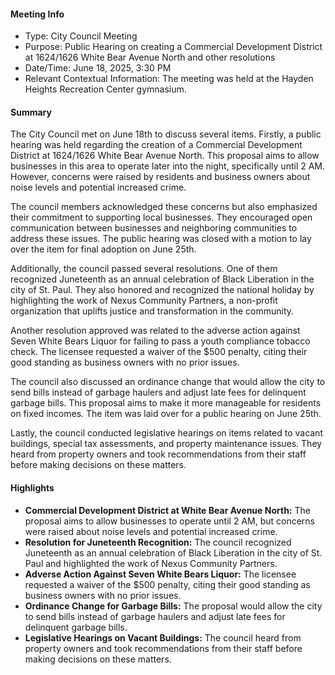 ---
---

#### Meeting Info
- Type: City Council Meeting
- Purpose: Public Hearing on creating a Commercial Development District at 1624/1626 White Bear Avenue North and other resolutions
- Date/Time: June 18, 2025, 3:30 PM
- Relevant Contextual Information: The meeting was held at the Hayden Heights Recreation Center gymnasium.

#### Summary

The City Council met on June 18th to discuss several items. Firstly, a public hearing was held regarding the creation of a Commercial Development District at 1624/1626 White Bear Avenue North. This proposal aims to allow businesses in this area to operate later into the night, specifically until 2 AM. However, concerns were raised by residents and business owners about noise levels and potential increased crime.

The council members acknowledged these concerns but also emphasized their commitment to supporting local businesses. They encouraged open communication between businesses and neighboring communities to address these issues. The public hearing was closed with a motion to lay over the item for final adoption on June 25th.

Additionally, the council passed several resolutions. One of them recognized Juneteenth as an annual celebration of Black Liberation in the city of St. Paul. They also honored and recognized the national holiday by highlighting the work of Nexus Community Partners, a non-profit organization that uplifts justice and transformation in the community.

Another resolution approved was related to the adverse action against Seven White Bears Liquor for failing to pass a youth compliance tobacco check. The licensee requested a waiver of the $500 penalty, citing their good standing as business owners with no prior issues.

The council also discussed an ordinance change that would allow the city to send bills instead of garbage haulers and adjust late fees for delinquent garbage bills. This proposal aims to make it more manageable for residents on fixed incomes. The item was laid over for a public hearing on June 25th.

Lastly, the council conducted legislative hearings on items related to vacant buildings, special tax assessments, and property maintenance issues. They heard from property owners and took recommendations from their staff before making decisions on these matters.

#### Highlights

* **Commercial Development District at White Bear Avenue North:** The proposal aims to allow businesses to operate until 2 AM, but concerns were raised about noise levels and potential increased crime.
* **Resolution for Juneteenth Recognition:** The council recognized Juneteenth as an annual celebration of Black Liberation in the city of St. Paul and highlighted the work of Nexus Community Partners.
* **Adverse Action Against Seven White Bears Liquor:** The licensee requested a waiver of the $500 penalty, citing their good standing as business owners with no prior issues.
* **Ordinance Change for Garbage Bills:** The proposal would allow the city to send bills instead of garbage haulers and adjust late fees for delinquent garbage bills.
* **Legislative Hearings on Vacant Buildings:** The council heard from property owners and took recommendations from their staff before making decisions on these matters.

